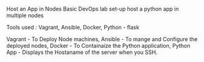 Host an App in Nodes 
Basic DevOps lab set-up host a python app in multiple nodes

Tools used : Vagrant, Ansible, Docker, Python - flask

Vagrant - To Deploy Node machines,
Ansible - To mange and Configure the deployed nodes,
Docker  - To Containaize the Python application,
Python App - Displays the Hostaname of the server when you SSH.
